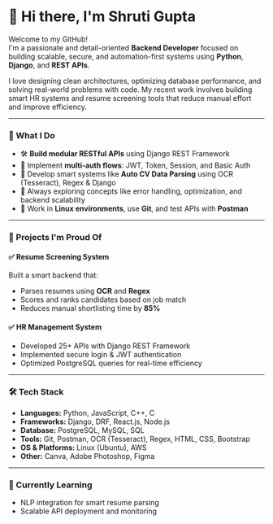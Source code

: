 # 👋 Hi there, I'm Shruti Gupta

Welcome to my GitHub!  
I'm a passionate and detail-oriented **Backend Developer** focused on building scalable, secure, and automation-first systems using **Python**, **Django**, and **REST APIs**.

I love designing clean architectures, optimizing database performance, and solving real-world problems with code. My recent work involves building smart HR systems and resume screening tools that reduce manual effort and improve efficiency.

---

### 🔧 What I Do

- 🛠️ **Build modular RESTful APIs** using Django REST Framework  
- 🔐 Implement **multi-auth flows**: JWT, Token, Session, and Basic Auth  
- 📄 Develop smart systems like **Auto CV Data Parsing** using OCR (Tesseract), Regex & Django  
- 🧠 Always exploring concepts like error handling, optimization, and backend scalability  
- 🐧 Work in **Linux environments**, use **Git**, and test APIs with **Postman**

---

### 🚀 Projects I'm Proud Of

#### ✅ **Resume Screening System**
Built a smart backend that:
- Parses resumes using **OCR** and **Regex**
- Scores and ranks candidates based on job match
- Reduces manual shortlisting time by **85%**

#### ✅ **HR Management System**
- Developed 25+ APIs with Django REST Framework
- Implemented secure login & JWT authentication
- Optimized PostgreSQL queries for real-time efficiency

---

### 🛠 Tech Stack

- **Languages:** Python, JavaScript, C++, C  
- **Frameworks:** Django, DRF, React.js, Node.js  
- **Database:** PostgreSQL, MySQL, SQL  
- **Tools:** Git, Postman, OCR (Tesseract), Regex, HTML, CSS, Bootstrap  
- **OS & Platforms:** Linux (Ubuntu), AWS  
- **Other:** Canva, Adobe Photoshop, Figma

---

### 🧠 Currently Learning

- NLP integration for smart resume parsing  
- Scalable API deployment and monitoring  
